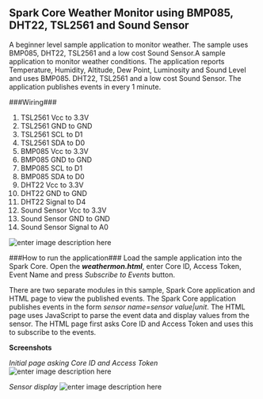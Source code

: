 Spark Core Weather Monitor using BMP085, DHT22, TSL2561 and Sound Sensor
------------------------------------------------------------------------

A beginner level sample application to monitor weather. The sample uses BMP085, DHT22, TSL2561 and a low cost Sound Sensor.A sample application to monitor weather conditions. The application reports Temperature, Humidity, Altitude, Dew Point, Luminosity and Sound Level and uses BMP085. DHT22, TSL2561 and a low cost Sound Sensor. The application publishes events in every 1 minute.

###Wiring###
 1. TSL2561 Vcc to 3.3V
 2. TSL2561 GND to GND 
 3. TSL2561 SCL to D1
 4. TSL2561 SDA to D0
 5. BMP085 Vcc to 3.3V
 6. BMP085 GND to GND 
 7. BMP085 SCL to D1
 8. BMP085 SDA to D0
 9. DHT22 Vcc to 3.3V
 10. DHT22 GND to GND
 11. DHT22 Signal to D4
 12. Sound Sensor Vcc to 3.3V
 13. Sound Sensor GND to GND
 14. Sound Sensor Signal to A0
 
![enter image description here][1]

 
###How to run the application###
Load the sample application into the Spark Core. Open the ***weathermon.html***, enter Core ID, Access Token, Event Name and press *Subscribe to Events* button.

There are two separate modules in this sample, Spark Core application and HTML page to view the published events. The Spark Core application publishes events in the form *sensor name=sensor value|unit*. The HTML page uses JavaScript to parse the event data and display values from the sensor. The HTML page first asks Core ID and Access Token and uses this to subscribe to the events.

**Screenshots**

*Initial page asking Core ID and Access Token*
![enter image description here][2]

*Sensor display*
![enter image description here][3]


  [1]: https://raw.githubusercontent.com/krvarma/WeatherMon_SparkCore/master/IMG_0064.JPG
  [2]: https://raw.githubusercontent.com/krvarma/WeatherMon_SparkCore/master/coreid.png
  [3]: https://raw.githubusercontent.com/krvarma/WeatherMon_SparkCore/master/weather.png